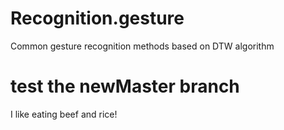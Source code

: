 # Recognition.gesture
Common gesture recognition methods based on DTW algorithm
# test the newMaster branch
I like eating beef and rice!
